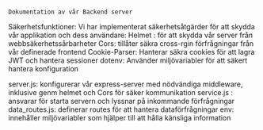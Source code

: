                                                                    Dokumentation av vår Backend server 

Säkerhetsfunktioner:
Vi har implementerat säkerhetsåtgärder för att skydda vår applikation och dess användare: 
Helmet : för att skydda vår server från webbsäkerhetssårbarheter
Cors: tillåter säkra cross-rgin förfrågningar från vår definerade frontend 
Cookie-Parser: Hanterar säkra cookies för att lagra JWT och hantera sessioner 
dotenv: Använder miljövariabler för att säkert hantera konfiguration

server.js: konfigurerar vår express-server med nödvändiga middleware, inklusive genm helmet och Cors för säker kommunikation
service.js : ansvarar för starta servern och lyssnar på inkommande förfrågningar 
data_routes.js: definerar routes för att hantera dataförfrågningar
env: innehåller miljövariabler som hjälper till att hålla känsliga information




